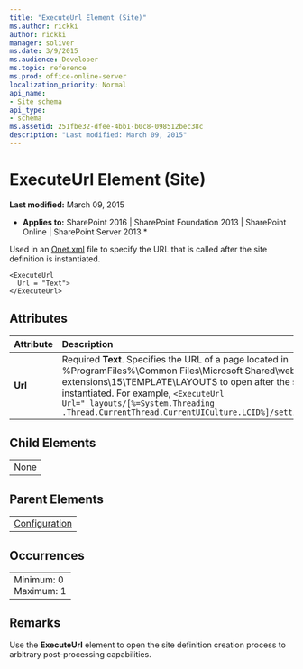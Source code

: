 ```yaml
---
title: "ExecuteUrl Element (Site)"
ms.author: rickki
author: rickki
manager: soliver
ms.date: 3/9/2015
ms.audience: Developer
ms.topic: reference
ms.prod: office-online-server
localization_priority: Normal
api_name:
- Site schema
api_type:
- schema
ms.assetid: 251fbe32-dfee-4bb1-b0c8-098512bec38c
description: "Last modified: March 09, 2015"
---
```


# ExecuteUrl Element (Site)

 **Last modified:** March 09, 2015 
  
 * **Applies to:** SharePoint 2016 | SharePoint Foundation 2013 | SharePoint Online | SharePoint Server 2013 * 
  
Used in an [Onet.xml](http://msdn.microsoft.com/library/b99d6657-d9ae-4135-a43c-c58cdfcdc6c1%28Office.15%29.aspx) file to specify the URL that is called after the site definition is instantiated. 
  
```
<ExecuteUrl
  Url = "Text">
</ExecuteUrl>
```

## Attributes

|**Attribute**|**Description**|
|:-----|:-----|
|**Url** <br/> |Required **Text**. Specifies the URL of a page located in %ProgramFiles%\Common Files\Microsoft Shared\web server extensions\15\TEMPLATE\LAYOUTS to open after the site is instantiated. For example,  `<ExecuteUrl Url="_layouts/[%=System.Threading` <br/>  `.Thread.CurrentThread.CurrentUICulture.LCID%]/settings.aspx"/>` <br/> |
   
## Child Elements

||
|:-----|
|None |
   
## Parent Elements

||
|:-----|
|[Configuration](configuration-element-site.md)|
   
## Occurrences

||
|:-----|
|Minimum: 0  <br/> Maximum: 1  <br/> |
   
## Remarks

Use the **ExecuteUrl** element to open the site definition creation process to arbitrary post-processing capabilities. 
  

